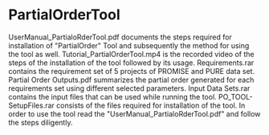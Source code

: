 # PartialOrderTool
UserManual_PartialoRderTool.pdf documents the steps required for installation of "PartialOrder" Tool and subsequently the method for using the tool as well.
Tutorial_PartialOrderTool.mp4 is the recorded video of the steps of the installation of the tool followed by its usage.
Requirements.rar contains the requirement set of 5 projects of PROMISE and PURE data set.
Partial Order Outputs.pdf summarizes the partial order generated for each requirements set using different selected parameters.
Input Data Sets.rar contains the input files that can be used while running the tool.
PO_TOOL-SetupFiles.rar consists of the files required for installation of the tool.
In order to use the tool read the "UserManual_PartialoRderTool.pdf" and follow the steps diligently.
